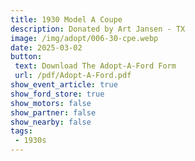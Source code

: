 ```yaml
---
title: 1930 Model A Coupe
description: Donated by Art Jansen - TX
image: /img/adopt/006-30-cpe.webp
date: 2025-03-02
button: 
 text: Download The Adopt-A-Ford Form
 url: /pdf/Adopt-A-Ford.pdf
show_event_article: true
show_ford_store: true
show_motors: false
show_partner: false
show_nearby: false
tags: 
 - 1930s
---
```



